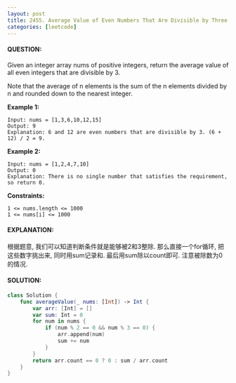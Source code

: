 ```yaml
---
layout: post
title: 2455. Average Value of Even Numbers That Are Divisible by Three
categories: [leetcode]
---
```

#### QUESTION:
Given an integer array nums of positive integers, return the average value of all even integers that are divisible by 3.

Note that the average of n elements is the sum of the n elements divided by n and rounded down to the nearest integer.

 

__Example 1:__
```
Input: nums = [1,3,6,10,12,15]
Output: 9
Explanation: 6 and 12 are even numbers that are divisible by 3. (6 + 12) / 2 = 9.
```
__Example 2:__
```
Input: nums = [1,2,4,7,10]
Output: 0
Explanation: There is no single number that satisfies the requirement, so return 0.
```
 

__Constraints:__
```
1 <= nums.length <= 1000
1 <= nums[i] <= 1000
```
#### EXPLANATION:

根据题意, 我们可以知道判断条件就是能够被2和3整除. 那么直接一个for循环, 把这些数字挑出来, 同时用sum记录和. 最后用sum除以count即可. 注意被除数为0的情况.

#### SOLUTION:
```swift
class Solution {
    func averageValue(_ nums: [Int]) -> Int {
        var arr: [Int] = []
        var sum: Int = 0
        for num in nums {
            if (num % 2 == 0 && num % 3 == 0) {
                arr.append(num)
                sum += num
            }
        }
        return arr.count == 0 ? 0 : sum / arr.count
    }
}
```
